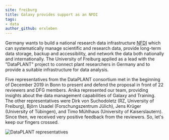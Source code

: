 ```yaml
---
site: freiburg
title: Galaxy provides support as an NFDI
tags:
- data
author_github: erxleben
---
```


Germany wants to build a national research data infrastructure [NFDI](https://www.dfg.de/foerderung/programme/nfdi)
which can systematically manage scientific and research data, provide long-term data storage,
backup and accessibility, and network the data both nationally and internationally.
The University of Freiburg applied as a lead with the "DataPLANT" project to connect plant researchers in
Germany and to provide a suitable infrastructure for data analysis. 

Five representatives from the DataPLANT consortium met in the beginning of December 2019 in Bonn to present and defend
the proposal in front of 22 reviewers and DFG members. Anika represented our team, providing insights about
the data management capabilities of Galaxy and Training.
The other representatives were Dirk von Suchodoletz (RZ, University of Freiburg),
Björn Usadel (Forschungszentrum Jülich), Jens Krüger (University of Tübingen),
and Timo Mühlhaus (University of Kaiserslautern).
Since then, we received very positive feedback from the reviewers. So, let's keep our fingers crossed.

![DataPLANT representatives](/assets/media/NFDI_Dataplant.jpg)
